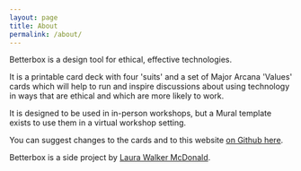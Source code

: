 ```yaml
---
layout: page
title: About
permalink: /about/
---
```


Betterbox is a design tool for ethical, effective technologies.

It is a printable card deck with four 'suits' and a set of Major Arcana 'Values' cards which will help to run and inspire discussions about using technology in ways that are ethical and which are more likely to work.

It is designed to be used in in-person workshops, but a Mural template exists to use them in a virtual workshop setting.

You can suggest changes to the cards and to this website [on Github here](https://github.com/laurawmcd/betterbox).

Betterbox is a side project by [Laura Walker McDonald](http://www.laurawalkermcdonald.com).
